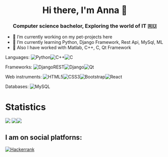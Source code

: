 <h1 align="center">Hi there, I'm Anna 👋</a> 
<h3 align="center">Computer science bachelor, Exploring the world of IT 🇷🇺</h3>

- 🔭 I’m currently working on my pet-projects here
- 🌱 I’m currently learning Python, Django Framework, Rest Api, MySql, ML
- 🌱 Also I have worked with Matlab, C++, C, Qt Framework
  
Languages: ![Python](https://img.shields.io/badge/python-3670A0?style=for-the-badge&logo=python&logoColor=ffdd54)![C++](https://img.shields.io/badge/c++-%2300599C.svg?style=for-the-badge&logo=c%2B%2B&logoColor=white)![C](https://img.shields.io/badge/c-%2300599C.svg?style=for-the-badge&logo=c&logoColor=white)

Frameworks: ![DjangoREST](https://img.shields.io/badge/DJANGO-REST-ff1709?style=for-the-badge&logo=django&logoColor=white&color=ff1709&labelColor=gray)![Django](https://img.shields.io/badge/django-%23092E20.svg?style=for-the-badge&logo=django&logoColor=white)![Qt](https://img.shields.io/badge/Qt-%23217346.svg?style=for-the-badge&logo=Qt&logoColor=white)

Web instruments: ![HTML5](https://img.shields.io/badge/html5-%23E34F26.svg?style=for-the-badge&logo=html5&logoColor=white)![CSS3](https://img.shields.io/badge/css3-%231572B6.svg?style=for-the-badge&logo=css3&logoColor=white)![Bootstrap](https://img.shields.io/badge/bootstrap-%238511FA.svg?style=for-the-badge&logo=bootstrap&logoColor=white)![React](https://img.shields.io/badge/react-%2320232a.svg?style=for-the-badge&logo=react&logoColor=%2361DAFB)

Databases: ![MySQL](https://img.shields.io/badge/mysql-4479A1.svg?style=for-the-badge&logo=mysql&logoColor=white)

# Statistics

![](http://github-profile-summary-cards.vercel.app/api/cards/profile-details?username=anngoroshi&theme=aura_dark)
![](http://github-profile-summary-cards.vercel.app/api/cards/repos-per-language?username=anngoroshi&theme=aura_dark)![](http://github-profile-summary-cards.vercel.app/api/cards/stats?username=anngoroshi&theme=aura_dark)


## I am on social platforns:
[![Hackerrank](https://img.shields.io/badge/-Hackerrank-2EC866?style=for-the-badge&logo=HackerRank&logoColor=white)](https://www.hackerrank.com/profile/anngoroshi)
